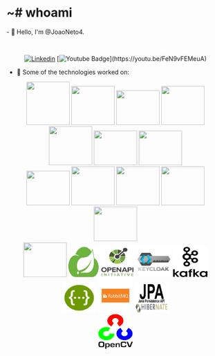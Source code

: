 
<h1>~# whoami </h1>
- 👋 Hello, I'm @JoaoNeto4.
<p>
    
<div  align="center">
<img src="https://komarev.com/ghpvc/?username=JoaoNeto4&style=flat-square&color=blue" alt=""/>
</div>
<div align="center">


[![Linkedin](https://img.shields.io/badge/LinkedIn-0077B5?style=for-the-badge&logo=linkedin&logoColor=white])](https://www.linkedin.com/in/joão-neto-b525351b0/)
[![Youtube Badge](https://img.shields.io/badge/-YouTube-ff0000?style=for-the-badge&labelColor=ff0000&logo=youtube&logoColor=white&link=https:)](https://youtu.be/FeN9vFEMeuA)
</div>


- 🌱 Some of the technologies worked on:
<div align="center">
    <img src="https://cdn.jsdelivr.net/gh/devicons/devicon/icons/java/java-original-wordmark.svg" height=100px width=100px />
    <img src="https://cdn.jsdelivr.net/gh/devicons/devicon/icons/linux/linux-original.svg" height=90px width=100px />
    <img src="https://cdn.jsdelivr.net/gh/devicons/devicon/icons/debian/debian-original-wordmark.svg" height=80px width=100px />
    <img src="https://cdn.jsdelivr.net/gh/devicons/devicon/icons/mysql/mysql-original-wordmark.svg" height=90px width=100px />
    <img src="https://cdn.jsdelivr.net/gh/devicons/devicon/icons/spring/spring-original-wordmark.svg" height=90px width=100px />
    <img src="https://cdn.jsdelivr.net/gh/devicons/devicon/icons/github/github-original.svg" height=80px width=100px />
    <img src="https://cdn.jsdelivr.net/gh/devicons/devicon/icons/angularjs/angularjs-original.svg" height=80px width=100px />
</div>
<div align="center">
    <img src="https://cdn.jsdelivr.net/gh/devicons/devicon/icons/postgresql/postgresql-original-wordmark.svg" height=80px width=100px />
    <img src="https://cdn.jsdelivr.net/gh/devicons/devicon/icons/python/python-original-wordmark.svg" height=90px width=100px/>
    <img src="https://cdn.jsdelivr.net/gh/devicons/devicon/icons/docker/docker-original-wordmark.svg" height=90px width=100px />
    <img src="https://cdn.jsdelivr.net/gh/devicons/devicon/icons/django/django-plain-wordmark.svg" height=90px width=100px />
    <img src="https://cdn.jsdelivr.net/gh/devicons/devicon/icons/arduino/arduino-original-wordmark.svg" height=80px width=100px />
</div>
<div align="center">
    <img src="https://cdn.jsdelivr.net/gh/devicons/devicon/icons/bash/bash-original.svg" height=80px width=100px />
    <img src="https://github.com/JoaoNeto4/Eureka-Microservice/blob/main/img/img/springCloud.png" height=70px width=70px />
    <img src="https://github.com/JoaoNeto4/Eureka-Microservice/blob/main/img/img/openapi.png" height=70px width=80px>
    <img src="https://github.com/JoaoNeto4/Eureka-Microservice/blob/main/img/img/kaycloack.png" height=70px width=80px>
    <img src="https://github.com/JoaoNeto4/Eureka-Microservice/blob/main/img/img/kafka.png" height=70px width=80px>
</div>
<div align="center">
    <img src="https://github.com/JoaoNeto4/Eureka-Microservice/blob/main/img/img/Swagger.png" height=70px width=80px>
    <img src="https://github.com/JoaoNeto4/Eureka-Microservice/blob/main/img/img/RabbitMQ.png" height=80px width=80px>
    <img src="https://github.com/JoaoNeto4/Eureka-Microservice/blob/main/img/img/JPAHibernate.jpg" height=70px width=80px>
</div>
<div align="center">
    <img src="https://github.com/JoaoNeto4/Eureka-Microservice/blob/main/img/img/opencv.png" height=80px width=80px>
</div>


<!---
JoaoNeto4/JoaoNeto4 is a ✨ special ✨ repository because its `README.md` (this file) appears on your GitHub profile.
You can click the Preview link to take a look at your changes.
--->
